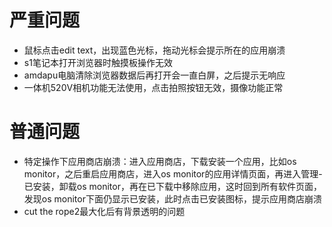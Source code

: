 # 严重问题
- 鼠标点击edit text，出现蓝色光标，拖动光标会提示所在的应用崩溃
- s1笔记本打开浏览器时触摸板操作无效
- amdapu电脑清除浏览器数据后再打开会一直白屏，之后提示无响应
- 一体机520V相机功能无法使用，点击拍照按钮无效，摄像功能正常

# 普通问题
- 特定操作下应用商店崩溃：进入应用商店，下载安装一个应用，比如os monitor，之后重启应用商店，进入os monitor的应用详情页面，再进入管理-已安装，卸载os monitor，再在已下载中移除应用，这时回到所有软件页面，发现os monitor下面仍显示已安装，此时点击已安装图标，提示应用商店崩溃
- cut the rope2最大化后有背景透明的问题
